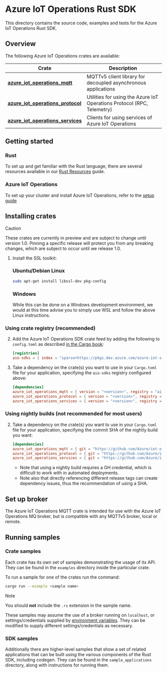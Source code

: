 # Azure IoT Operations Rust SDK

This directory contains the source code, examples and tests for the Azure IoT Operations Rust SDK.

## Overview

The following Azure IoT Operations crates are available:

| Crate | Description |
| - | -|
| [**azure_iot_operations_mqtt**](azure_iot_operations_mqtt) | MQTTv5 client library for decoupled asynchronous applications |
| [**azure_iot_operations_protocol**](azure_iot_operations_protocol) | Utilities for using the Azure IoT Operations Protocol (RPC, Telemetry) |
| [**azure_iot_operations_services**](azure_iot_operations_services) | Clients for using services of Azure IoT Operations |

## Getting started

### Rust
To set up and get familiar with the Rust language, there are several resources available in our [Rust Resources](/doc/dev/rust_resources.md) guide.

### Azure IoT Operations
To set up your cluster and install Azure IoT Operations, refer to the [setup guide](https://github.com/Azure/iot-operations-sdks/blob/main/README.md)

## Installing crates

> [!CAUTION]
> These crates are currently in preview and are subject to change until version 1.0.
> Pinning a specific release will protect you from any breaking changes, which are subject to occur until we release 1.0.

1. Install the SSL toolkit:

    ### Ubuntu/Debian Linux

    ```bash
    sudo apt-get install libssl-dev pkg-config
    ```

    ### Windows

    While this can be done on a Windows development environment, we would at this time advise you to simply use WSL and follow the above Linux instructions.


### Using crate registry (recommended)
2. Add the Azure IoT Operations SDK crate feed by adding the following to `config.toml` as described [in the Cargo book](https://doc.rust-lang.org/cargo/reference/config.html):

    ```toml
    [registries]
    aio-sdks = { index = "sparse+https://pkgs.dev.azure.com/azure-iot-sdks/iot-operations/_packaging/preview/Cargo/index/" }
    ```

3. Take a dependency on the crate(s) you want to use in your `Cargo.toml` file for your application, specifying the `aio-sdks` registry configured above:

    ```toml
    [dependencies]
    azure_iot_operations_mqtt = { version = "<version>", registry = "aio-sdks" }
    azure_iot_operations_protocol = { version = "<version>", registry = "aio-sdks" }
    azure_iot_operations_services = { version = "<version>", registry = "aio-sdks" }
    ```

### Using nightly builds (not recommended for most users)
2. Take a dependency on the crate(s) you want to use in your `Cargo.toml` file for your application, specifying the commit SHA of the nightly build you want:
    ```toml
    [dependencies]
    azure_iot_operations_mqtt = { git = "https://github.com/Azure/iot-operations-sdks.git", rev = "<commit SHA here>"}
    azure_iot_operations_protocol = { git = "https://github.com/Azure/iot-operations-sdks.git", rev = "<commit SHA here>" }
    azure_iot_operations_services = { git = "https://github.com/Azure/iot-operations-sdks.git", rev = "<commit SHA here>" }
    ```


    * Note that using a nightly build requires a GH credential, which is difficult to work with in automated deployments.
    * Note also that directly referencing different release tags can create dependency issues, thus the recommendation of using a SHA.

## Set up broker

The Azure IoT Operations MQTT crate is intended for use with the Azure IoT Operations MQ broker, but is compatible with any MQTTv5 broker, local or remote.

## Running samples

### Crate samples
Each crate has its own set of samples demonstrating the usage of its API. They can be found in the `examples` directory inside the particular crate.

To run a sample for one of the crates run the command:

```bash
cargo run --example <sample name>
```

> [!NOTE]
> You should **not** include the `.rs` extension in the sample name.

These samples may assume the use of a broker running on `localhost`, or settings/credentials supplied by [environment variables](/doc/reference/connection-settings.md). They can be modified to supply different settings/credentials as necessary.

### SDK samples
Additionally there are higher-level samples that show a set of related applications that can be built using the various components of the Rust SDK, including codegen. They can be found in the `sample_applications` directory, along with instructions for running them.
